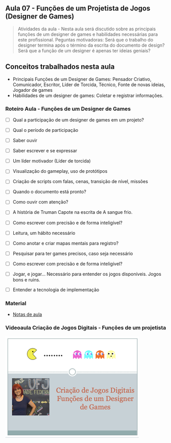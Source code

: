## Aula 07 - Funções de um Projetista de Jogos (Designer de Games)

> Atividades da aula - Nesta aula será discutido sobre as principais funções de um designer de games e habilidades necessárias para este profissional. 
> Peguntas motivadoras: Será que o trabalho do designer termina após o término da escrita do documento de design? Será que a função de um designer é apenas ter ideias geniais?

## Conceitos trabalhados nesta aula

- Principais Funções de um Designer de Games: Pensador Criativo, Comunicador, Escritor, Líder de Torcida, Técnico, Fonte de novas ideias, Jogador de games
- Habilidades de um designer de games: Coletar e registrar informações.

### Roteiro Aula - Funções de um Designer de Games
- [ ] Qual a participação de um designer de games em um projeto? 
- [ ] Qual o período de participação
- [ ] Saber ouvir
- [ ] Saber escrever e se expressar
- [ ] Um líder motivador (Líder de torcida)
- [ ] Visualização do gameplay, uso de protótipos
- [ ] Criação de scripts com falas, cenas, transição de nível, missões
- [ ] Quando o documento está pronto?
- [ ] Como ouvir com atenção?
- [ ] A história de Truman Capote na escrita de A sangue frio.
- [ ] Como escrever com precisão e de forma inteligível?
- [ ] Leitura, um hábito necessário
- [ ] Como anotar e criar mapas mentais para registro?
- [ ] Pesquisar para ter games precisos, caso seja necessário
- [ ] Como escrever com precisão e de forma inteligível?
- [ ] Jogar, e jogar... Necessário para entender os jogos disponíveis. Jogos bons e ruins.
- [ ] Entender a tecnologia de implementação


### Material
- [Notas de aula](/documentos/funcoes_projetista.pdf)

### Videoaula Criação de Jogos Digitais -  Funções de um projetista
[![Funções de um projetista](capa_5.png)](https://youtu.be/AIUM7LcWO8w)

